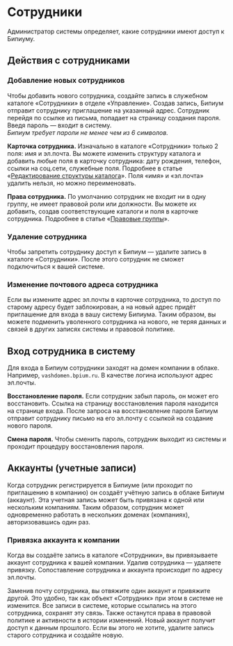 # Сотрудники

Администратор системы определяет, какие сотрудники имеют доступ к Бипиуму.

## Действия с сотрудниками

### Добавление новых сотрудников

Чтобы добавить нового сотрудника, создайте запись в служебном каталоге «Сотрудники» в отделе «Управление». Создав запись, Бипиум отправит сотруднику приглашение на указанный адрес. Сотрудник перейдя по ссылке из письма, попадает на страницу создания пароля. Введя пароль — входит в систему.\
_Бипиум требует пароли не менее чем из 6 символов._

**Карточка сотрудника.** Изначально в каталоге «Сотрудники» только 2 поля: имя и эл.почта. Вы можете изменить структуру каталога и добавить любые поля в карточку сотрудника: дату рождения, телефон, ссылки на соц.сети, служебные поля. Подробнее в статье «[Редактирование структуры каталога](catalog-edit.md)». Поля «имя» и «эл.почта» удалить нельзя, но можно переименовать.

**Права сотрудника.** По умолчанию сотрудник не входит ни в одну группу, не имеет правовой роли или должности. Вы можете их добавить, создав соответствующие каталоги и поля в карточке сотрудника. Подробнее в статье «[Правовые группы](policy-groups.md)».

### Удаление сотрудника

Чтобы запретить сотруднику доступ к Бипиум — удалите запись в каталоге «Сотрудники». После этого сотрудник не сможет подключиться к вашей системе.

### Изменение почтового адреса сотрудника

Если вы измените адрес эл.почты в карточке сотрудника, то доступ по старому адресу будет заблокирован, а на новый адрес придёт приглашение для входа в вашу систему Бипиума. Таким образом, вы можете подменить уволенного сотрудника на нового, не теряя данных и связей в других записях системы и правовой политике.

## Вход сотрудника в систему

Для входа в Бипиум сотрудники заходят на домен компании в облаке. Например, `vashdomen.bpium.ru`. В качестве логина используют адрес эл.почты.

**Восстановление пароля.** Если сотрудник забыл пароль, он может его восстановить. Ссылка на страницу восстановления пароля находится на странице входа. После запроса на восстановление пароля Бипиум отправит сотруднику письмо на его эл.почту с ссылкой на создание нового пароля.

**Смена пароля.** Чтобы сменить пароль, сотрудник выходит из системы и проходит процедуру восстановления пароля.

## Аккаунты (учетные записи)

Когда сотрудник регистрируется в Бипиуме (или проходит по приглашению в компанию) он создаёт учётную запись в облаке Бипиум (аккаунт). Эта учетная запись может быть привязана к одной или нескольким компаниям. Таким образом, сотрудник может одновременно работать в нескольких доменах (компаниях), авторизовавшись один раз.

### Привязка аккаунта к компании

Когда вы создаёте запись в каталоге «Сотрудники», вы привязываете аккаунт сотрудника к вашей компании. Удалив сотрудника — удаляете привязку. Сопоставление сотрудника и аккаунта происходит по адресу эл.почты.

Заменив почту сотрудника, вы отвяжите один аккаунт и привяжите другой. Это удобно, так как объект «Сотрудник» при этом в системе не изменится. Все записи в системе, которые ссылались на этого сотрудника, сохранят эту связь. Также останутся права в правовой политике и активности в истории изменений. Новый аккаунт получит доступ к данным прошлого. Если вы этого не хотите, удалите запись старого сотрудника и создайте новую.
